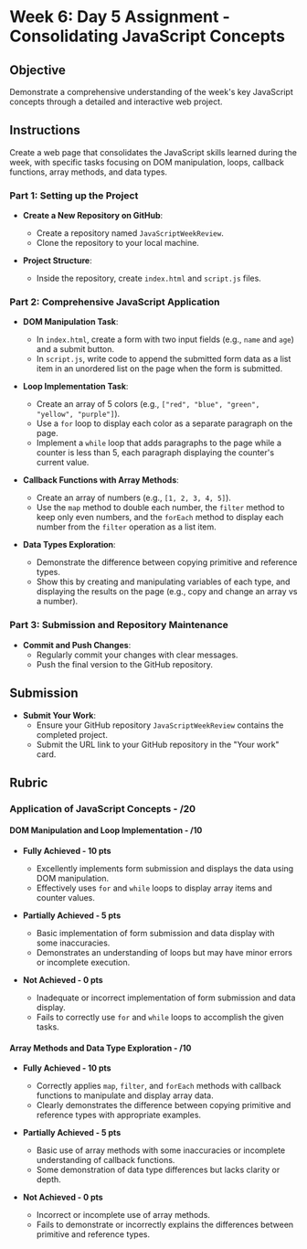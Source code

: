 # Week 6: Day 5 Assignment - Consolidating JavaScript Concepts

## Objective

Demonstrate a comprehensive understanding of the week's key JavaScript concepts through a detailed and interactive web project.

## Instructions

Create a web page that consolidates the JavaScript skills learned during the week, with specific tasks focusing on DOM manipulation, loops, callback functions, array methods, and data types.

### Part 1: Setting up the Project

- **Create a New Repository on GitHub**:

  - Create a repository named `JavaScriptWeekReview`.
  - Clone the repository to your local machine.

- **Project Structure**:
  - Inside the repository, create `index.html` and `script.js` files.

### Part 2: Comprehensive JavaScript Application

- **DOM Manipulation Task**:

  - In `index.html`, create a form with two input fields (e.g., `name` and `age`) and a submit button.
  - In `script.js`, write code to append the submitted form data as a list item in an unordered list on the page when the form is submitted.

- **Loop Implementation Task**:

  - Create an array of 5 colors (e.g., `["red", "blue", "green", "yellow", "purple"]`).
  - Use a `for` loop to display each color as a separate paragraph on the page.
  - Implement a `while` loop that adds paragraphs to the page while a counter is less than 5, each paragraph displaying the counter's current value.

- **Callback Functions with Array Methods**:

  - Create an array of numbers (e.g., `[1, 2, 3, 4, 5]`).
  - Use the `map` method to double each number, the `filter` method to keep only even numbers, and the `forEach` method to display each number from the `filter` operation as a list item.

- **Data Types Exploration**:
  - Demonstrate the difference between copying primitive and reference types.
  - Show this by creating and manipulating variables of each type, and displaying the results on the page (e.g., copy and change an array vs a number).

### Part 3: Submission and Repository Maintenance

- **Commit and Push Changes**:
  - Regularly commit your changes with clear messages.
  - Push the final version to the GitHub repository.

## Submission

- **Submit Your Work**:
  - Ensure your GitHub repository `JavaScriptWeekReview` contains the completed project.
  - Submit the URL link to your GitHub repository in the "Your work" card.

## Rubric

### Application of JavaScript Concepts - /20

#### DOM Manipulation and Loop Implementation - /10

- **Fully Achieved - 10 pts**

  - Excellently implements form submission and displays the data using DOM manipulation.
  - Effectively uses `for` and `while` loops to display array items and counter values.

- **Partially Achieved - 5 pts**

  - Basic implementation of form submission and data display with some inaccuracies.
  - Demonstrates an understanding of loops but may have minor errors or incomplete execution.

- **Not Achieved - 0 pts**
  - Inadequate or incorrect implementation of form submission and data display.
  - Fails to correctly use `for` and `while` loops to accomplish the given tasks.

#### Array Methods and Data Type Exploration - /10

- **Fully Achieved - 10 pts**

  - Correctly applies `map`, `filter`, and `forEach` methods with callback functions to manipulate and display array data.
  - Clearly demonstrates the difference between copying primitive and reference types with appropriate examples.

- **Partially Achieved - 5 pts**

  - Basic use of array methods with some inaccuracies or incomplete understanding of callback functions.
  - Some demonstration of data type differences but lacks clarity or depth.

- **Not Achieved - 0 pts**
  - Incorrect or incomplete use of array methods.
  - Fails to demonstrate or incorrectly explains the differences between primitive and reference types.
